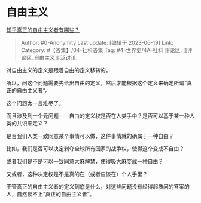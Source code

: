 # 自由主义
[知乎真正的自由主义者有哪些？](https://www.zhihu.com/question/39627179/answer/1469071866)

> Author: #0-Anonymity
> Last update: [编辑于 2023-06-19]
> Link:
> Category: #【答集】/04-社科答集
> Tag: #4-世界史/4A-社科
> 评论区: [[评论区_自由主义]]
> 泛讨论:

对自由主义的定义是跟着自由的定义移转的。

所以，问这个问题需要先给出自由的定义，然后才能根据这个定义来确定所谓“真正的自由主义者”。

这个问题太一言难尽了。

而且涉及到一个元问题——自由的定义权是否在人类手中？是否可以基于某一种人类的共识来定义？

是否我们人类一致同意某个事情可以做，这件事情就的确属于一种自由？

比如，我们是否可以决定剥夺全球所有国家的战争权，使得这个变成不自由？

或者我们是不是可以一致同意大麻解禁，使得吸大麻变成一种自由？

又或者，这种决定权是不是真的在（或者应该在）个人手里？

不管真正的自由主义者的定义到底是什么，对这些问题没有经得起质问的答案的人，自然谈不上“真正的自由主义者”。